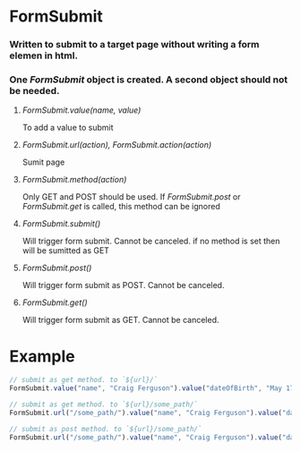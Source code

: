 # FormSubmit

### Written to submit to a target page without writing a form elemen in html.

### One *FormSubmit* object is created. A second object should not be needed.

1. *FormSubmit.value(name, value)*
&nbsp;&nbsp;&nbsp;&nbsp;<p>To add a value to submit </p>

1. *FormSubmit.url(action), FormSubmit.action(action)*
&nbsp;&nbsp;&nbsp;&nbsp;<p>Sumit page</p>

1. *FormSubmit.method(action)*
&nbsp;&nbsp;&nbsp;&nbsp;<p>Only GET and POST should be used. If *FormSubmit.post* or *FormSubmit.get* is called, this method can be ignored</p>

1. *FormSubmit.submit()*
&nbsp;&nbsp;&nbsp;&nbsp;<p>Will trigger form submit. Cannot be canceled. if no method is set then will be sumitted as GET</p>

1. *FormSubmit.post()*
&nbsp;&nbsp;&nbsp;&nbsp;<p>Will trigger form submit as POST. Cannot be canceled.</p>

1. *FormSubmit.get()*
&nbsp;&nbsp;&nbsp;&nbsp;<p>Will trigger form submit as GET. Cannot be canceled.</p>

# Example

```javascript
// submit as get method. to `${url}/`
FormSubmit.value("name", "Craig Ferguson").value("dateOfBirth", "May 17, 1962").submit();

// submit as get method. to `${url}/some_path/`
FormSubmit.url("/some_path/").value("name", "Craig Ferguson").value("dateOfBirth", "May 17, 1962").submit();

// submit as post method. to `${url}/some_path/`
FormSubmit.url("/some_path/").value("name", "Craig Ferguson").value("dateOfBirth", "May 17, 1962").post();
```
